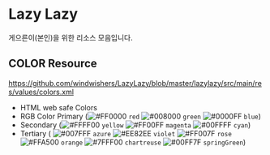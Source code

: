 Lazy Lazy
====

게으른이(본인)을 위한 리소스 모음입니다.



COLOR Resource
---
https://github.com/windwishers/LazyLazy/blob/master/lazylazy/src/main/res/values/colors.xml

* HTML web safe Colors  
* RGB Color Primary 
(![#FF0000](https://placehold.it/15/FF0000/000000?text=+) `red` 
![#008000](https://placehold.it/15/008000/000000?text=+) `green`
 ![#0000FF](https://placehold.it/15/0000FF/0000FF?text=+) `blue`)   
* Secondary
(![#FFFF00](https://placehold.it/15/FFFF00/000000?text=+) `yellow`
![#FF00FF](https://placehold.it/15/FF00FF/000000?text=+) `magenta`
![#00FFFF](https://placehold.it/15/00FFFF/000000?text=+) `cyan`)   
* Tertiary (
![#007FFF](https://placehold.it/15/007FFF/000000?text=+) `azure`
![#EE82EE](https://placehold.it/15/EE82EE/000000?text=+) `violet`
![#FF007F](https://placehold.it/15/FF007F/FF007F?text=+) `rose`
![#FFA500](https://placehold.it/15/FFA500/FFA500?text=+) `orange`
![#7FFF00](https://placehold.it/15/7FFF00/000000?text=+) `chartreuse`
![#00FF7F](https://placehold.it/15/00FF7F/000000?text=+) `springGreen`)    
